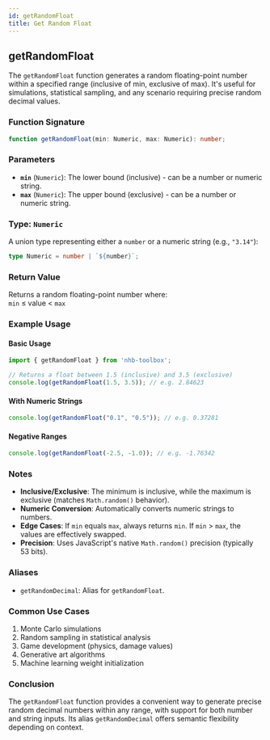 ```yaml
---
id: getRandomFloat  
title: Get Random Float  
---
```


## getRandomFloat  

The `getRandomFloat` function generates a random floating-point number within a specified range (inclusive of min, exclusive of max). It's useful for simulations, statistical sampling, and any scenario requiring precise random decimal values.

### Function Signature  

```typescript
function getRandomFloat(min: Numeric, max: Numeric): number;
```

### Parameters  

- **`min`** (`Numeric`): The lower bound (inclusive) - can be a number or numeric string.  
- **`max`** (`Numeric`): The upper bound (exclusive) - can be a number or numeric string.  

### Type: `Numeric`  

A union type representing either a `number` or a numeric string (e.g., `"3.14"`):  

```typescript
type Numeric = number | `${number}`;
```

### Return Value  

Returns a random floating-point number where:  
`min` ≤ value < `max`  

### Example Usage  

#### Basic Usage  

```typescript
import { getRandomFloat } from 'nhb-toolbox';

// Returns a float between 1.5 (inclusive) and 3.5 (exclusive)
console.log(getRandomFloat(1.5, 3.5)); // e.g. 2.84623
```

#### With Numeric Strings  

```typescript
console.log(getRandomFloat("0.1", "0.5")); // e.g. 0.37281
```

#### Negative Ranges  

```typescript
console.log(getRandomFloat(-2.5, -1.0)); // e.g. -1.76342
```

### Notes  

- **Inclusive/Exclusive**: The minimum is inclusive, while the maximum is exclusive (matches `Math.random()` behavior).  
- **Numeric Conversion**: Automatically converts numeric strings to numbers.  
- **Edge Cases**: If `min` equals `max`, always returns `min`. If `min` > `max`, the values are effectively swapped.  
- **Precision**: Uses JavaScript's native `Math.random()` precision (typically 53 bits).  

### Aliases  

- `getRandomDecimal`: Alias for `getRandomFloat`.  

### Common Use Cases  

1. Monte Carlo simulations  
2. Random sampling in statistical analysis  
3. Game development (physics, damage values)  
4. Generative art algorithms  
5. Machine learning weight initialization  

### Conclusion  

The `getRandomFloat` function provides a convenient way to generate precise random decimal numbers within any range, with support for both number and string inputs. Its alias `getRandomDecimal` offers semantic flexibility depending on context.
